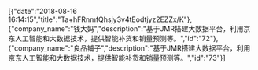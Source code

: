 [{"date":"2018-08-16 16:14:15","title":"Ta+hFRnmfQhsjy3v4tEodtjyz2EZZx/K"},{"company_name":"钱大妈","description":"基于JMR搭建大数据平台，利用京东人工智能和大数据技术，提供智能补货和销量预测等。","id":"72"},{"company_name":"良品铺子","description":"基于JMR搭建大数据平台，利用京东人工智能和大数据技术，提供智能补货和销量预测等。","id":"73"}]
